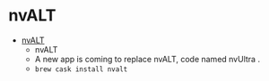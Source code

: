 # nvALT
- [nvALT](https://brettterpstra.com/projects/nvalt/)
  -  nvALT
  - A new app is coming to replace nvALT, code named nvUltra .
  - `brew cask install nvalt`
